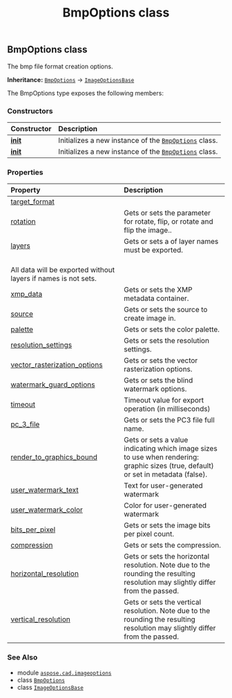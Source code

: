 ﻿---
title: BmpOptions class
second_title: Aspose.CAD for Python via .NET API References
description: 
type: docs
weight: 20
url: /python-net/aspose.cad.imageoptions/bmpoptions/
is_root: false
---

## BmpOptions class

The bmp file format creation options.



**Inheritance:** [`BmpOptions`](/cad/python-net/aspose.cad.imageoptions/bmpoptions) → 
[`ImageOptionsBase`](/cad/python-net/aspose.cad.imageoptions/imageoptionsbase)



The BmpOptions type exposes the following members:

### Constructors
| Constructor | Description |
| :- | :- |
| [__init__](/cad/python-net/aspose.cad.imageoptions/bmpoptions/__init__/#) | Initializes a new instance of the [`BmpOptions`](/cad/python-net/aspose.cad.imageoptions/bmpoptions) class. |
| [__init__](/cad/python-net/aspose.cad.imageoptions/bmpoptions/__init__/#aspose.cad.imageoptions.BmpOptions) | Initializes a new instance of the [`BmpOptions`](/cad/python-net/aspose.cad.imageoptions/bmpoptions) class. |


### Properties
| Property | Description |
| :- | :- |
| [target_format](/cad/python-net/aspose.cad.imageoptions/bmpoptions/target_format) |  |
| [rotation](/cad/python-net/aspose.cad.imageoptions/bmpoptions/rotation) | Gets or sets the parameter for rotate, flip, or rotate and flip the image.. |
| [layers](/cad/python-net/aspose.cad.imageoptions/bmpoptions/layers) | Gets or sets a of layer names must be exported.<br/>All data will be exported without layers if names is not sets. |
| [xmp_data](/cad/python-net/aspose.cad.imageoptions/bmpoptions/xmp_data) | Gets or sets the XMP metadata container. |
| [source](/cad/python-net/aspose.cad.imageoptions/bmpoptions/source) | Gets or sets the source to create image in. |
| [palette](/cad/python-net/aspose.cad.imageoptions/bmpoptions/palette) | Gets or sets the color palette. |
| [resolution_settings](/cad/python-net/aspose.cad.imageoptions/bmpoptions/resolution_settings) | Gets or sets the resolution settings. |
| [vector_rasterization_options](/cad/python-net/aspose.cad.imageoptions/bmpoptions/vector_rasterization_options) | Gets or sets the vector rasterization options. |
| [watermark_guard_options](/cad/python-net/aspose.cad.imageoptions/bmpoptions/watermark_guard_options) | Gets or sets the blind watermark options. |
| [timeout](/cad/python-net/aspose.cad.imageoptions/bmpoptions/timeout) | Timeout value for export operation (in milliseconds) |
| [pc_3_file](/cad/python-net/aspose.cad.imageoptions/bmpoptions/pc_3_file) | Gets or sets the PC3 file full name. |
| [render_to_graphics_bound](/cad/python-net/aspose.cad.imageoptions/bmpoptions/render_to_graphics_bound) | Gets or sets a value indicating which image sizes to use when rendering: graphic sizes (true, default) or set in metadata (false). |
| [user_watermark_text](/cad/python-net/aspose.cad.imageoptions/bmpoptions/user_watermark_text) | Text for user-generated watermark |
| [user_watermark_color](/cad/python-net/aspose.cad.imageoptions/bmpoptions/user_watermark_color) | Color for user-generated watermark |
| [bits_per_pixel](/cad/python-net/aspose.cad.imageoptions/bmpoptions/bits_per_pixel) | Gets or sets the image bits per pixel count. |
| [compression](/cad/python-net/aspose.cad.imageoptions/bmpoptions/compression) | Gets or sets the compression. |
| [horizontal_resolution](/cad/python-net/aspose.cad.imageoptions/bmpoptions/horizontal_resolution) | Gets or sets the horizontal resolution. Note due to the rounding the resulting resolution may slightly differ from the passed. |
| [vertical_resolution](/cad/python-net/aspose.cad.imageoptions/bmpoptions/vertical_resolution) | Gets or sets the vertical resolution. Note due to the rounding the resulting resolution may slightly differ from the passed. |



### See Also
* module [`aspose.cad.imageoptions`](..)
* class [`BmpOptions`](/cad/python-net/aspose.cad.imageoptions/bmpoptions)
* class [`ImageOptionsBase`](/cad/python-net/aspose.cad.imageoptions/imageoptionsbase)
